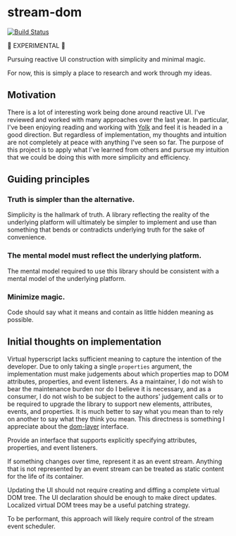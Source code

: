 # stream-dom

[![Build Status](https://travis-ci.org/brandonpayton/stream-dom.svg?branch=master)](https://travis-ci.org/brandonpayton/stream-dom)

🚨 EXPERIMENTAL 🚨

Pursuing reactive UI construction with simplicity and minimal magic.

For now, this is simply a place to research and work through my ideas.  

## Motivation

There is a lot of interesting work being done around reactive UI. I've reviewed and worked with many approaches over the last year. In particular, I've been enjoying reading and working with [Yolk](https://github.com/garbles/yolk) and feel it is headed in a good direction. But regardless of implementation, my thoughts and intuition are not completely at peace with anything I've seen so far. The purpose of this project is to apply what I've learned from others and pursue my intuition that we could be doing this with more simplicity and efficiency.

## Guiding principles

### Truth is simpler than the alternative.

Simplicity is the hallmark of truth. A library reflecting the reality of the underlying platform will ultimately be simpler to implement and use than something that bends or contradicts underlying truth for the sake of convenience. 

### The mental model must reflect the underlying platform.

The mental model required to use this library should be consistent with a mental model of the underlying platform.

### Minimize magic.

Code should say what it means and contain as little hidden meaning as possible.

## Initial thoughts on implementation

Virtual hyperscript lacks sufficient meaning to capture the intention of the developer. Due to only taking a single `properties` argument, the implementation must make judgements about which properties map to DOM attributes, properties, and event listeners. As a maintainer, I do not wish to bear the maintenance burden nor do I believe it is necessary, and as a consumer, I do not wish to be subject to the authors' judgement calls or to be required to upgrade the library to support new elements, attributes, events, and properties. It is much better to say what you mean than to rely on another to say what they think you mean. This directness is something I appreciate about the [dom-layer](https://github.com/crysalead-js/dom-layer#the-tags-options) interface.

Provide an interface that supports explicitly specifying attributes, properties, and event listeners.  

If something changes over time, represent it as an event stream. Anything that is not represented by an event stream can be treated as static content for the life of its container.

Updating the UI should not require creating and diffing a complete virtual DOM tree. The UI declaration should be enough to make direct updates. Localized virtual DOM trees may be a useful patching strategy.

To be performant, this approach will likely require control of the stream event scheduler.
